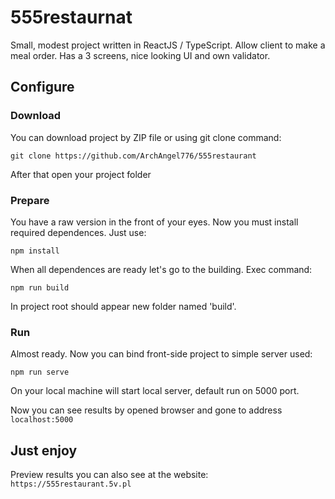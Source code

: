 # 555restaurnat

Small, modest project written in ReactJS / TypeScript. Allow client to make a meal order. Has a 3 screens, nice looking UI and own validator.

## Configure

### Download

You can download project by ZIP file or using git clone command:

``git clone https://github.com/ArchAngel776/555restaurant``

After that open your project folder

### Prepare

You have a raw version in the front of your eyes. Now you must install required dependences. Just use:

``npm install``

When all dependences are ready let's go to the building. Exec command:

``npm run build``

In project root should appear new folder named 'build'.

### Run

Almost ready. Now you can bind front-side project to simple server used:

``npm run serve``

On your local machine will start local server, default run on 5000 port.

Now you can see results by opened browser and gone to address ``localhost:5000``

## Just enjoy

Preview results you can also see at the website: ``https://555restaurant.5v.pl``
